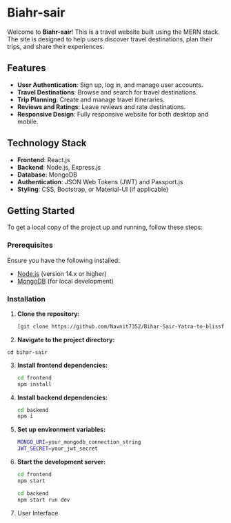 # Biahr-sair

Welcome to **Biahr-sair**! This is a travel website built using the MERN stack. The site is designed to help users discover travel destinations, plan their trips, and share their experiences.

## Features

- **User Authentication**: Sign up, log in, and manage user accounts.
- **Travel Destinations**: Browse and search for travel destinations.
- **Trip Planning**: Create and manage travel itineraries.
- **Reviews and Ratings**: Leave reviews and rate destinations.
- **Responsive Design**: Fully responsive website for both desktop and mobile.

## Technology Stack

- **Frontend**: React.js
- **Backend**: Node.js, Express.js
- **Database**: MongoDB
- **Authentication**: JSON Web Tokens (JWT) and Passport.js
- **Styling**: CSS, Bootstrap, or Material-UI (if applicable)

## Getting Started

To get a local copy of the project up and running, follow these steps:

### Prerequisites

Ensure you have the following installed:

- [Node.js](https://nodejs.org/) (version 14.x or higher)
- [MongoDB](https://www.mongodb.com/try/download/community) (for local development)

### Installation

1. **Clone the repository:**

   ```bash
   [git clone https://github.com/Navnit7352/Bihar-Sair-Yatra-to-blissful-bihar.git]
   ```
2.  **Navigate to the project directory:**
   ```base
   cd bihar-sair
   ```
3. **Install frontend dependencies:**
   ```bash
   cd frontend
   npm install
   ```
4. **Install backend dependencies:**
   ```bash
   cd backend
   npm i
   ```
5. **Set up environment variables:**
   ```bash
   MONGO_URI=your_mongodb_connection_string
   JWT_SECRET=your_jwt_secret

   ```

6. **Start the development server:**
   ```bash
   cd frontend
   npm start

   ```
   ```bash
   cd backend
   npm start run dev
   ```
7. User Interface
   
